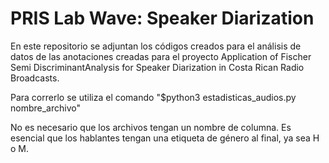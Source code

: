 # PRIS Lab Wave: Speaker Diarization

En este repositorio se adjuntan los códigos creados para el análisis de datos de las anotaciones creadas para el proyecto Application of Fischer Semi DiscriminantAnalysis for Speaker Diarization in Costa Rican Radio Broadcasts.

Para correrlo se utiliza el comando "$python3 estadisticas_audios.py nombre_archivo"

No es necesario que los archivos tengan un nombre de columna. Es esencial que los hablantes tengan una etiqueta de género al final, ya sea H o M.
